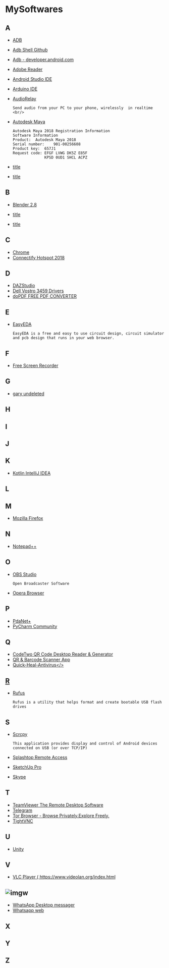 # MySoftwares

## A
* <a href="https://developer.android.com/studio/releases/platform-tools">ADB</a>
* <a href="https://github.com/MobileHacks/ADB-Shell/blob/master/ADB.md">Adb Shell Github</a>
* <a href="https://developer.android.com/studio/command-line/adb">Adb - developer.android.com </a>
* <a href="">Adobe Reader</a>
* <a href="https://developer.android.com/studio">Android Studio IDE</a>
* <a href="https://www.arduino.cc/en/Main/Software">Arduino IDE </a>
* <a href="https://audiorelay.net/">AudioRelay</a>
  
      Send audio from your PC to your phone, wirelessly  in realtime  <br/>
* <a href="http://www.autodesk.com/">Autodesk Maya</a>
      
      Autodesk Maya 2018 Registration Information
      Software Information
      Product:	Autodesk Maya 2018
      Serial number:	901-00256608
      Product key:	657J1
      Request code:	EFGF LVWG DK5Z E85F
                    KPSD 0UD1 SHCL ACPZ      
* <a href="">title</a>
* <a href="">title</a>

## B 
* <a href="">Blender 2.8</a>

* <a href="">title</a>
* <a href="">title</a>

## C
* <a href="">Chrome</a> 
* <a href="">Connectify Hotspot 2018</a>
## D
* <a href="">DAZStudio </a>
* <a href="https://www.dell.com/support/home/en-in/product-support/product/vostro-14-3459-laptop/drivers">Dell Vostro 3459 Drivers</a>
* <a href="https://www.dopdf.com/">doPDF FREE PDF CONVERTER</a>

## E
* <a href="https://easyeda.com/page/download">EasyEDA</a>

      EasyEDA is a free and easy to use circuit design, circuit simulator and pcb design that runs in your web browser.


## F
* <a href="https://www.freescreenrecording.com/">Free Screen Recorder</a>

## G
* <a href="">gary undeleted</a>
## H

## I

## J

## K
* <a href="https://kotlinlang.org/docs/tutorials/getting-started.html">Kotlin IntelliJ IDEA</a>

## L

## M
* <a href="">Mozilla Firefox</a>
## N
* <a href="https://notepad-plus-plus.org/downloads/">Notepad++</a>

## O
* <a href="https://obsproject.com/">OBS Studio</a> 

      Open Broadcaster Software
* <a href="">Opera Browser</a>
## P
* <a href="http://pdanet.co/install/">PdaNet+</a>
* <a href="https://www.jetbrains.com/pycharm/download/">PyCharm Community</a>

## Q
* <a href="https://www.codetwo.com/freeware/qr-code-desktop-reader-thanks">CodeTwo QR Code Desktop Reader & Generator</a>
* <a href="https://play.google.com/store/apps/details?id=com.gamma.scan&hl=en_IN">QR & Barcode Scanner App</a>
* <a href="">Quick-Heal-Antivirus</>


## R
* <a href="https://rufus.ie/">Rufus</a>

      Rufus is a utility that helps format and create bootable USB flash drives

## S
* <a href="https://github.com/Genymobile/scrcpy">Scrcpy</a>
        
      This application provides display and control of Android devices connected on USB (or over TCP/IP)
* <a href="https://www.splashtop.com/downloads">Splashtop Remote Access</a>
* <a href="https://www.thepiratecity.net/softwares/sketchup-crack/">SketchUp Pro</a>
* <a href="">Skype</a>

## T
* <a href="https://www.teamviewer.com/en/">TeamViewer The Remote Desktop Software</a>
* <a href="">Telegram</a>
* <a href="https://www.torproject.org/">Tor Browser - Browse Privately.Explore Freely.</a>
* <a href="">TightVNC</a>
## U
* <a href="">Unity</a>
## V
* <a href="">VLC Player ( https://www.videolan.org/index.html</a>

## ![img](https://a1automate.com.au/wp-content/uploads/2018/04/YouTube-icon-small.png )w
* <a href="https://www.whatsapp.com/download">WhatsApp Desktop messager</a>
* <a href="https://web.whatsapp.com/">Whatsapp web</a>
       
## X

## Y

## Z
